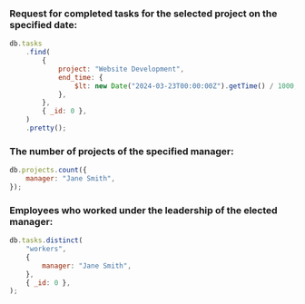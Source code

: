 ### Request for completed tasks for the selected project on the specified date:

```js
db.tasks
    .find(
        {
            project: "Website Development",
            end_time: {
                $lt: new Date("2024-03-23T00:00:00Z").getTime() / 1000,
            },
        },
        { _id: 0 },
    )
    .pretty();
```

### The number of projects of the specified manager:

```js
db.projects.count({
    manager: "Jane Smith",
});
```

### Employees who worked under the leadership of the elected manager:

```js
db.tasks.distinct(
    "workers",
    {
        manager: "Jane Smith",
    },
    { _id: 0 },
);
```

